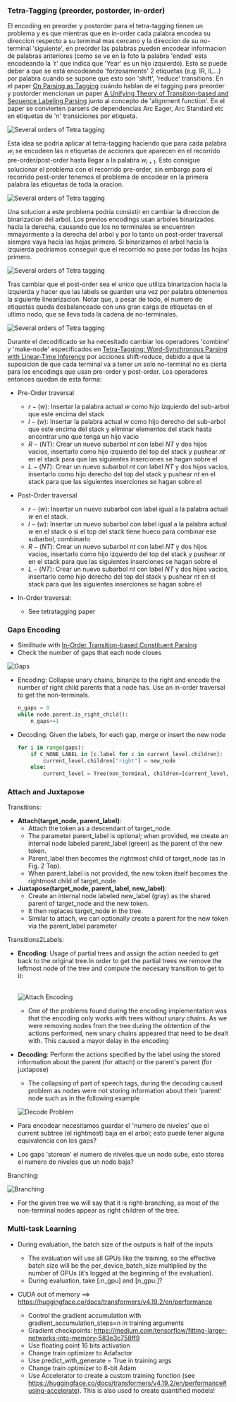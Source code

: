 
### Tetra-Tagging (preorder, postorder, in-order)
El encoding en preorder y postorder para el tetra-tagging tienen un problema y es que mientras que en in-order cada palabra encodea su direccion respecto a su terminal mas cercano y la direccion de su no-terminal 'siguiente', en preorder las palabras pueden encodear informacion de palabras anteriores (como se ve en la foto la palabra 'ended' esta encodeando la 'r' que indica que 'Year' es un hijo izquierdo). Esto se puede deber a que se está encodeando 'forzosamente' 2 etiquetas (e.g. lR, lL...) por palabra cuando se supone que esto son 'shift', 'reduce' transitions. En el paper [On Parsing as Tagging](https://aclanthology.org/2022.emnlp-main.607.pdf) cuándo hablan de el tagging para preorder y postorder mencionan un paper [A Unifying Theory of Transition-based and Sequence Labeling Parsing](https://aclanthology.org/2020.coling-main.336.pdf) junto al concepto de 'alignment function'. En el paper se convierten parsers de dependencias Arc Eager, Arc Standard etc en etiquetas de 'n' transiciones por etiqueta. <br>

![Several orders of Tetra tagging](pics/tetra_several_orders.png)

Esta idea se podria aplicar al tetra-tagging haciendo que para cada palabra $w_i$ se encodeen las $n$ etiquetas de acciones que aparecen en el recorrido pre-order/post-order hasta llegar a la palabra $w_{i+1}$. Esto consigue solucionar el problema con el recorrido pre-order, sin embargo para el recorrido post-order tenemos el problema de encodear en la primera palabra las etiquetas de toda la oracion.

![Several orders of Tetra tagging](pics/tetra_several_orders_2.png)

Una solucion a este problema podria consistir en cambiar la direccion de binarizacion del arbol. Los previos encodings usan arboles binarizados hacia la derecha, causando que los no terminales se encuentren mmayormente a la derecha del arbol y por lo tanto un post-order traversal siempre vaya hacia las hojas primero. Si binarizamos el arbol hacia la izquierda podriamos conseguir que el recorrido no pase por todas las hojas primero.

![Several orders of Tetra tagging](pics/tetra_several_orders_3.png)

Tras cambiar que el post-order sea el unico que utiliza binarizacion hacia la izquierda y hacer que las labels se guarden una vez por palabra obtenemos la siguiente linearizacion. Notar que, a pesar de todo, el numero de etiquetas queda desbalanceado con una gran carga de etiquetas en el ultimo nodo, que se lleva toda la cadena de no-terminales.

![Several orders of Tetra tagging](pics/tetra_several_orders_4.png)

Durante el decodificado se ha necesitado cambiar los operadores 'combine' y 'make-node' especificados en [Tetra-Tagging: Word-Synchronous Parsing with Linear-Time Inference](https://aclanthology.org/2020.acl-main.557.pdf) por acciones shift-reduce, debido a que la suposicion de que cada terminal va a tener un solo no-terminal no es cierta para los encodings que usan pre-order y post-order. Los operadores entonces quedan de esta forma:

- Pre-Order traversal
    - $r-(w)$: Insertar la palabra actual $w$ como hijo izquierdo del sub-arbol que este encima del stack
    - $l-(w)$: Insertar la palabra actual $w$ como hijo derecho del sub-arbol que este encima del stack y eliminar elementos del stack hasta encontrar uno que tenga un hijo vacio
    - $R-(NT)$: Crear un nuevo subarbol $nt$ con label $NT$ y dos hijos vacios, insertarlo como hijo izquierdo del top del stack y pushear $nt$ en el stack para que las siguientes inserciones se hagan sobre el
    - $L-(NT)$: Crear un nuevo subarbol $nt$ con label $NT$ y dos hijos vacios, insertarlo como hijo derecho del top del stack y pushear $nt$ en el stack para que las siguientes inserciones se hagan sobre el

- Post-Order traversal
    - $r-(w)$: Insertar un nuevo subarbol con label igual a la palabra actual $w$ en el stack.
    - $l-(w)$: Insertar un nuevo subarbol con label igual a la palabra actual $w$ en el stack o si el top del stack tiene hueco para combinar ese subarbol, combinarlo
    - $R-(NT)$: Crear un nuevo subarbol $nt$ con label $NT$ y dos hijos vacios, insertarlo como hijo izquierdo del top del stack y pushear $nt$ en el stack para que las siguientes inserciones se hagan sobre el
    - $L-(NT)$: Crear un nuevo subarbol $nt$ con label $NT$ y dos hijos vacios, insertarlo como hijo derecho del top del stack y pushear $nt$ en el stack para que las siguientes inserciones se hagan sobre el

- In-Order traversal:
    - See tetratagging paper


### Gaps Encoding

- Similitude with [In-Order Transition-based Constituent Parsing](https://aclanthology.org/Q17-1029.pdf)
- Check the number of gaps that each node closes

![Gaps](pics/sev_gaps.png)

- Encoding: Collapse unary chains, binarize to the right and encode the number of right child parents that a node has. Use an in-order traversal to get the non-terminals.<br>
    ```python
    n_gaps = 0
    while node.parent.is_right_child():
        n_gaps+=1
    ```

- Decoding: Given the labels, for each gap, merge or insert the new node<br>
    ``` python
    for i in range(gaps):
        if C_NONE_LABEL in [c.label for c in current_level.children]:
            current_level.children["right"] = new_node
        else:
            current_level = Tree(non_terminal, children=[current_level, new_node])
    ```

### Attach and Juxtapose

Transitions:
- <b>Attach(target_node, parent_label)</b>: 
    - Attach the token as a descendant of target_node. 
    - The parameter parent_label is optional; when provided, we create an internal node labeled parent_label (green) as the parent of the new token. 
    - Parent_label then becomes the rightmost child of target_node (as in Fig. 2 Top). 
    - When parent_label is not provided, the new token itself becomes the rightmost child of target_node
- <b>Juxtapose(target_node, parent_label, new_label)</b>: 
    - Create an internal node labeled new_label (gray) as the shared parent of target_node and the new token. 
    - It then replaces target_node in the tree. 
    - Similar to attach, we can optionally create a parent for the new token via the parent_label parameter

Transitions2Labels:
- <b>Encoding</b>: Usage of partial trees and assign the action needed to get back to the original tree.In order to get the partial trees we remove the leftmost node of the tree and compute the necesary transition to get to it:<br><br>

    ![Attach Encoding](pics/att_jux.png)

    - One of the problems found during the encoding implementation was that the encoding only works with trees without unary chains. As we were removing nodes from the tree during the obtention of the actions performed, new unary chains appeared that need to be dealt with. This caused a mayor delay in the encoding

- <b>Decoding</b>: Perform the actions specified by the label using the stored information about the parent (for attach) or the parent's parent (for juxtapose)

    - The collapsing of part of speech tags, during the decoding caused problem as nodes were not storing information about their 'parent' node such as in the following example<br>

    ![Decode Problem](pics/collapse.png)

- Para encodear necesitamos guardar el 'numero de niveles' que el current subtree (el rightmost) baja en el arbol; esto puede tener alguna equivalencia con los gaps?
- Los gaps 'storean' el numero de niveles que un nodo sube, esto storea el numero de niveles que un nodo baja?

Branching:

![Branching](pics/branching.png)

- For the given tree we will say that it is right-branching, as most of the non-terminal nodes appear as right children of the tree.


### Multi-task Learning

- During evaluation, the batch size of the outputs is half of the inputs
	* The evaluation will use all GPUs like the training, so the effective batch size will be the per_device_batch_size multiplied by the number of GPUs (it’s logged at the beginning of the evaluation).
	* During evaluation, take [:n_gpu] and [n_gpu:]?

- CUDA out of memory ==> https://huggingface.co/docs/transformers/v4.19.2/en/performance
	* Control the gradient accumulation with gradient_accumulation_steps=n in training arguments
	* Gradient checkpoints: https://medium.com/tensorflow/fitting-larger-networks-into-memory-583e3c758ff9
	* Use floating point 16 bits activation
	* Change train optimizer to Adafactor
	* Use predict_with_generate = True in training args
	* Change train optimizer to 8-bit Adam
	* Use Accelerator to create a custom training function (see https://huggingface.co/docs/transformers/v4.19.2/en/performance#using-accelerate). This is also used to create quantified models!
	
	
	